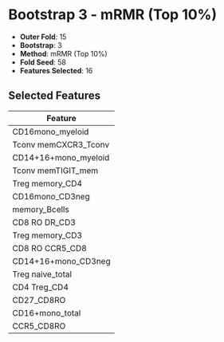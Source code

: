 # Bootstrap 3 - mRMR (Top 10%)

- **Outer Fold**: 15
- **Bootstrap**: 3
- **Method**: mRMR (Top 10%)
- **Fold Seed**: 58
- **Features Selected**: 16

## Selected Features

| Feature |
|---------|
| CD16mono_myeloid |
| Tconv memCXCR3_Tconv |
| CD14+16+mono_myeloid |
| Tconv memTIGIT_mem |
| Treg memory_CD4 |
| CD16mono_CD3neg |
| memory_Bcells |
| CD8 RO DR_CD3 |
| Treg memory_CD3 |
| CD8 RO CCR5_CD8 |
| CD14+16+mono_CD3neg |
| Treg naive_total |
| CD4 Treg_CD4 |
| CD27_CD8RO |
| CD16+mono_total |
| CCR5_CD8RO |
